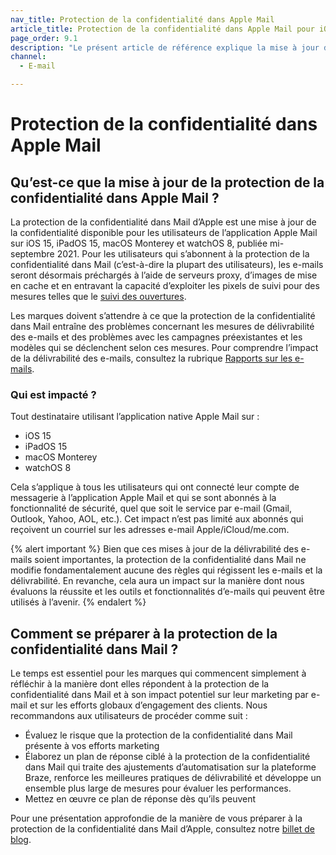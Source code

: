```yaml
---
nav_title: Protection de la confidentialité dans Apple Mail
article_title: Protection de la confidentialité dans Apple Mail pour iOS 15
page_order: 9.1
description: "Le présent article de référence explique la mise à jour de la confidentialité dans le cadre de la protection de la confidentialité dans Apple Mail, qui sera affectée par cette dernière, ainsi que quelques étapes à suivre pour vous préparer à utiliser cette fonctionnalité."
channel:
  - E-mail

---
```


# Protection de la confidentialité dans Apple Mail

## Qu’est-ce que la mise à jour de la protection de la confidentialité dans Apple Mail ?

La protection de la confidentialité dans Mail d’Apple est une mise à jour de la confidentialité disponible pour les utilisateurs de l’application Apple Mail sur iOS 15, iPadOS 15, macOS Monterey et watchOS 8, publiée mi-septembre 2021. Pour les utilisateurs qui s’abonnent à la protection de la confidentialité dans Mail (c’est-à-dire la plupart des utilisateurs), les e-mails seront désormais préchargés à l’aide de serveurs proxy, d’images de mise en cache et en entravant la capacité d’exploiter les pixels de suivi pour des mesures telles que le [suivi des ouvertures]({{site.baseurl}}/user_guide/administrative/app_settings/manage_app_group/email_settings/#email-open-tracking-pixel). 

Les marques doivent s’attendre à ce que la protection de la confidentialité dans Mail entraîne des problèmes concernant les mesures de délivrabilité des e-mails et des problèmes avec les campagnes préexistantes et les modèles qui se déclenchent selon ces mesures. Pour comprendre l’impact de la délivrabilité des e-mails, consultez la rubrique [Rapports sur les e-mails]({{site.baseurl}}/user_guide/message_building_by_channel/email/reporting_and_analytics/email_reporting/).

### Qui est impacté ?

Tout destinataire utilisant l’application native Apple Mail sur :

- iOS 15
- iPadOS 15
- macOS Monterey
- watchOS 8

Cela s’applique à tous les utilisateurs qui ont connecté leur compte de messagerie à l’application Apple Mail et qui se sont abonnés à la fonctionnalité de sécurité, quel que soit le service par e-mail (Gmail, Outlook, Yahoo, AOL, etc.). Cet impact n’est pas limité aux abonnés qui reçoivent un courriel sur les adresses e-mail Apple/iCloud/me.com.

{% alert important %}
Bien que ces mises à jour de la délivrabilité des e-mails soient importantes, la protection de la confidentialité dans Mail ne modifie fondamentalement aucune des règles qui régissent les e-mails et la délivrabilité. En revanche, cela aura un impact sur la manière dont nous évaluons la réussite et les outils et fonctionnalités d’e-mails qui peuvent être utilisés à l’avenir.
{% endalert %} 

## Comment se préparer à la protection de la confidentialité dans Mail ?

Le temps est essentiel pour les marques qui commencent simplement à réfléchir à la manière dont elles répondent à la protection de la confidentialité dans Mail et à son impact potentiel sur leur marketing par e-mail et sur les efforts globaux d’engagement des clients. Nous recommandons aux utilisateurs de procéder comme suit :

- Évaluez le risque que la protection de la confidentialité dans Mail présente à vos efforts marketing
- Élaborez un plan de réponse ciblé à la protection de la confidentialité dans Mail qui traite des ajustements d’automatisation sur la plateforme Braze, renforce les meilleures pratiques de délivrabilité et développe un ensemble plus large de mesures pour évaluer les performances.
- Mettez en œuvre ce plan de réponse dès qu’ils peuvent

Pour une présentation approfondie de la manière de vous préparer à la protection de la confidentialité dans Mail d’Apple, consultez notre [billet de blog](https://www.braze.com/resources/articles/apple-mail-privacy-protection-how-to-prepare). 
